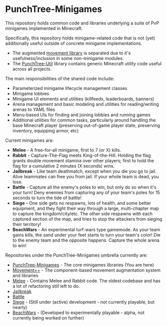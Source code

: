 # PunchTree-Minigames
This repository holds common code and libraries underlying a suite of PvP minigames implemented in Minecraft.

Specifically, this repository holds minigame-related code that is not (yet) additionally useful outside of concrete minigame implementations.  
- The augmented [movement library](https://github.com/Cxom/Movement-) is separated due to it's usefulness/inclusion in some non-minigame modules.  
- The [PunchTree-Util](https://github.com/Cxom/PunchTreeUtil) library contains generic Minecraft utility code useful across all projects.

The main responsibilities of the shared code include:
- Parameterized minigame lifecycle management classes
- Minigame lobbies
- Minigame UI elements and utilities (killfeeds, leaderboards, banners)
- Arena management and basic modeling and utilities for reading/writing arenas to YAML files
- Menu-based UIs for finding and joining lobbies and running games
- Additional utilities for common tasks, particularly around handling the base Minecraft player (preserving out-of-game player state, preserving inventory, equipping armor, etc)

Current minigames are:

* **Melee** - A free-for-all minigame, first to 7 (or X) kills.
* **Rabbit** - Capture-The-Flag meets King-of-the-Hill. 
Holding the flag grants double movement stamina over other players; first to hold the flag for a cumulative 2 minutes (X seconds) wins.
* **Jailbreak** - Like team deathmatch, except when you die you go to jail. Alive teammates can free you from jail. If your whole team is dead, you lose.
* **Battle** - Capture all the enemy's poles to win, but only do so when it's your turn! Deny enemies from capturing any of your team's poles for 15 seconds to turn the tide of battle!
* **Siege** - One side gets no respawns, lots of health, and some better equipment, and they fight their way through a large, multi-chapter map to capture the kingdom/city/etc. The other side respawns with each captured section of the map, and tries to stop the attackers from sieging their territory!
* **BeachWars** - An experimental turf-wars type gamemode. As your team gains kills, the sand under your feet starts to turn your team's color! Die to the enemy team and the opposite happens. Capture the whole arena to win!

Repositories under the PunchTree-Minigames umbrella currently are:

* [PunchTree-Minigames](https://github.com/Cxom/PunchTree-Minigames) - The core minigames libraries (You are here)
* [Movement++](https://github.com/Cxom/Movement-) - The component-based movement augmentation system and libraries
* [Melee](https://github.com/Cxom/Melee2) - Contains Melee and Rabbit code. The oldest codebase and has a lot of refactoring still left to do.
* [Jailbreak](https://github.com/Cxom/Jailbreak3) 
* [Battle](https://github.com/Cxom/Battle) 
* [Siege](https://github.com/Cxom/Siege) - (Still under (active) development - not currently playable, but nearly)
* [BeachWars](https://github.com/Cxom/BeachWars) - (Developed to experimentally playable - alpha, not currently being worked on further)
